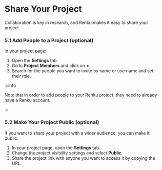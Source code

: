 # Share Your Project

Collaboration is key in research, and Renku makes it easy to share your project.

### 5.1 Add People to a Project (optional)

In your project page:

1. Open the **Settings** tab.
2. Go to **Project Members** and click on **+**
3. Search for  the people you want to invite by name or username and set their role. 

:::info

Note that in order to add people to your Renku project, they need to already have a Renku account. 

:::

### 5.2 Make Your Project Public (optional)

If you want to share your project with a wider audience, you can make it public. 

1. In your project page, open the **Settings** tab.
2. Change the project visibility settings and select **Public**.
3. Share the project link with anyone you want to access it by copying the URL.
